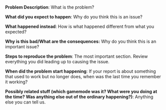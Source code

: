 **Problem Description**:
What is the problem?

**What did you expect to happen**: 
Why do you think this is an issue?

**What happened instead**:
How is what happened different from what you expected?

**Why is this bad/What are the consequences:**
Why do you think this is an important issue?

**Steps to reproduce the problem**:
The most important section. Review everything you did leading up to causing the issue.

**When did the problem start happening**:
If your report is about something that used to work but no longer does, when was the last time you remember it working?

**Possibly related stuff (which gamemode was it? What were you doing at the time? Was anything else out of the ordinary happening?)**:
Anything else you can tell us.
